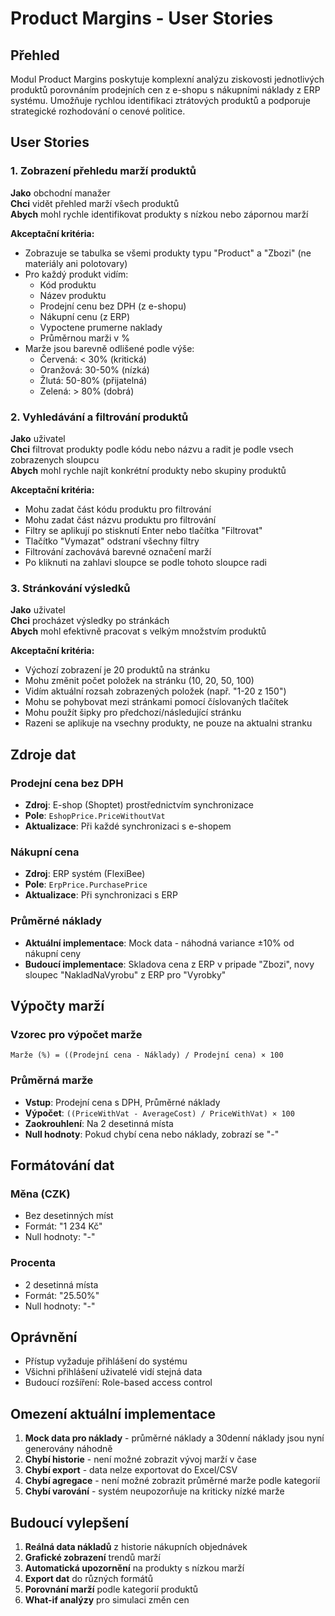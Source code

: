 # Product Margins - User Stories

## Přehled

Modul Product Margins poskytuje komplexní analýzu ziskovosti jednotlivých produktů porovnáním prodejních cen z e-shopu s nákupními náklady z ERP systému. Umožňuje rychlou identifikaci ztrátových produktů a podporuje strategické rozhodování o cenové politice.

## User Stories

### 1. Zobrazení přehledu marží produktů

**Jako** obchodní manažer  
**Chci** vidět přehled marží všech produktů  
**Abych** mohl rychle identifikovat produkty s nízkou nebo zápornou marží

**Akceptační kritéria:**
- Zobrazuje se tabulka se všemi produkty typu "Product" a "Zbozi" (ne materiály ani polotovary)
- Pro každý produkt vidím:
  - Kód produktu
  - Název produktu  
  - Prodejní cenu bez DPH (z e-shopu)
  - Nákupní cenu (z ERP)
  - Vypoctene prumerne naklady
  - Průměrnou marži v %
- Marže jsou barevně odlišené podle výše:
  - Červená: < 30% (kritická)
  - Oranžová: 30-50% (nízká)
  - Žlutá: 50-80% (přijatelná)
  - Zelená: > 80% (dobrá)

### 2. Vyhledávání a filtrování produktů

**Jako** uživatel  
**Chci** filtrovat produkty podle kódu nebo názvu a radit je podle vsech zobrazenych sloupcu  
**Abych** mohl rychle najít konkrétní produkty nebo skupiny produktů

**Akceptační kritéria:**
- Mohu zadat část kódu produktu pro filtrování
- Mohu zadat část názvu produktu pro filtrování
- Filtry se aplikují po stisknutí Enter nebo tlačítka "Filtrovat"
- Tlačítko "Vymazat" odstraní všechny filtry
- Filtrování zachovává barevné označení marží
- Po kliknuti na zahlavi sloupce se podle tohoto sloupce radi

### 3. Stránkování výsledků

**Jako** uživatel  
**Chci** procházet výsledky po stránkách  
**Abych** mohl efektivně pracovat s velkým množstvím produktů

**Akceptační kritéria:**
- Výchozí zobrazení je 20 produktů na stránku
- Mohu změnit počet položek na stránku (10, 20, 50, 100)
- Vidím aktuální rozsah zobrazených položek (např. "1-20 z 150")
- Mohu se pohybovat mezi stránkami pomocí číslovaných tlačítek
- Mohu použít šipky pro předchozí/následující stránku
- Razeni se aplikuje na vsechny produkty, ne pouze na aktualni stranku

## Zdroje dat

### Prodejní cena bez DPH
- **Zdroj**: E-shop (Shoptet) prostřednictvím synchronizace
- **Pole**: `EshopPrice.PriceWithoutVat`
- **Aktualizace**: Při každé synchronizaci s e-shopem

### Nákupní cena
- **Zdroj**: ERP systém (FlexiBee)
- **Pole**: `ErpPrice.PurchasePrice`
- **Aktualizace**: Při synchronizaci s ERP

### Průměrné náklady
- **Aktuální implementace**: Mock data - náhodná variance ±10% od nákupní ceny
- **Budoucí implementace**: Skladova cena z ERP v pripade "Zbozi", novy sloupec "NakladNaVyrobu" z ERP pro "Vyrobky"

## Výpočty marží

### Vzorec pro výpočet marže
```
Marže (%) = ((Prodejní cena - Náklady) / Prodejní cena) × 100
```

### Průměrná marže
- **Vstup**: Prodejní cena s DPH, Průměrné náklady
- **Výpočet**: `((PriceWithVat - AverageCost) / PriceWithVat) × 100`
- **Zaokrouhlení**: Na 2 desetinná místa
- **Null hodnoty**: Pokud chybí cena nebo náklady, zobrazí se "-"

## Formátování dat

### Měna (CZK)
- Bez desetinných míst
- Formát: "1 234 Kč"
- Null hodnoty: "-"

### Procenta
- 2 desetinná místa
- Formát: "25.50%"
- Null hodnoty: "-"

## Oprávnění

- Přístup vyžaduje přihlášení do systému
- Všichni přihlášení uživatelé vidí stejná data
- Budoucí rozšíření: Role-based access control

## Omezení aktuální implementace

1. **Mock data pro náklady** - průměrné náklady a 30denní náklady jsou nyní generovány náhodně
2. **Chybí historie** - není možné zobrazit vývoj marží v čase
3. **Chybí export** - data nelze exportovat do Excel/CSV
4. **Chybí agregace** - není možné zobrazit průměrné marže podle kategorií
5. **Chybí varování** - systém neupozorňuje na kriticky nízké marže

## Budoucí vylepšení

1. **Reálná data nákladů** z historie nákupních objednávek
2. **Grafické zobrazení** trendů marží
3. **Automatická upozornění** na produkty s nízkou marží
4. **Export dat** do různých formátů
5. **Porovnání marží** podle kategorií produktů
6. **What-if analýzy** pro simulaci změn cen
